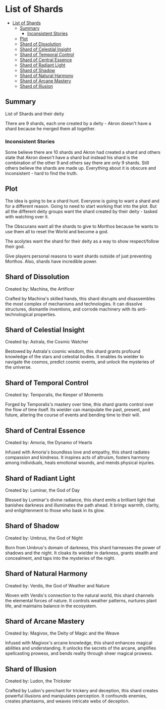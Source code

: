 # List of Shards


- [List of Shards](#list-of-shards)
  - [Summary](#summary)
    - [Inconsistent Stories](#inconsistent-stories)
  - [Plot](#plot)
  - [Shard of Dissolution](#shard-of-dissolution)
  - [Shard of Celestial Insight](#shard-of-celestial-insight)
  - [Shard of Temporal Control](#shard-of-temporal-control)
  - [Shard of Central Essence](#shard-of-central-essence)
  - [Shard of Radiant Light](#shard-of-radiant-light)
  - [Shard of Shadow](#shard-of-shadow)
  - [Shard of Natural Harmony](#shard-of-natural-harmony)
  - [Shard of Arcane Mastery](#shard-of-arcane-mastery)
  - [Shard of Illusion](#shard-of-illusion)


## Summary 

List of Shards and their deity

There are 9 shards, each one created by a deity - Akron doesn't have a shard because he merged them all together. 

### Inconsistent Stories

Some believe there are 10 shards and Akron had created a shard and others state that Akron doesn't have a shard but instead his shard is the combination of the other 9 and others say there are only 9 shards. Still others believe the shards are made up. Everything about it is obscure and inconsistent - hard to find the truth.



## Plot

The idea is going to be a shard hunt. Everyone is going to want a shard and for a different reason. Going to need to start working that into the plot. But all the different deity groups want the shard created by their deity - tasked with watching over it. 

The Obscurans want all the shards to give to Morthos because he wants to use them all to reset the World and become a god. 

The acolytes want the shard for their deity as a way to show respect/follow their god. 

Give players personal reasons to want shards outside of just preventing Morthos. Also, shards have incredible power. 


## Shard of Dissolution

Created by: Machina, the Artificer

Crafted by Machina's skilled hands, this shard disrupts and disassembles the most complex of mechanisms and technologies. It can dissolve structures, dismantle inventions, and corrode machinery with its anti-technological properties.



## Shard of Celestial Insight 

Created by: Astrala, the Cosmic Watcher

Bestowed by Astrala's cosmic wisdom, this shard grants profound knowledge of the stars and celestial bodies. It enables its wielder to navigate the cosmos, predict cosmic events, and unlock the mysteries of the universe.


## Shard of Temporal Control

Created by: Temporalis, the Keeper of Moments

Forged by Temporalis's mastery over time, this shard grants control over the flow of time itself. Its wielder can manipulate the past, present, and future, altering the course of events and bending time to their will.


## Shard of Central Essence

Created by: Amoria, the Dynamo of Hearts

Infused with Amoria's boundless love and empathy, this shard radiates compassion and kindness. It inspires acts of altruism, fosters harmony among individuals, heals emotional wounds, and mends physical injuries.



## Shard of Radiant Light

Created by: Luminar, the God of Day

Blessed by Luminar's divine radiance, this shard emits a brilliant light that banishes darkness and illuminates the path ahead. It brings warmth, clarity, and enlightenment to those who bask in its glow.



## Shard of Shadow

Created by: Umbrus, the God of Night

Born from Umbrus's domain of darkness, this shard harnesses the power of shadows and the night. It cloaks its wielder in darkness, grants stealth and concealment, and taps into the mysteries of the night.




## Shard of Natural Harmony

Created by: Verdis, the God of Weather and Nature 

Woven with Verdis's connection to the natural world, this shard channels the elemental forces of nature. It controls weather patterns, nurtures plant life, and maintains balance in the ecosystem.



## Shard of Arcane Mastery

Created by: Magivox, the Deity of Magic and the Weave

Infused with Magivox's arcane knowledge, this shard enhances magical abilities and understanding. It unlocks the secrets of the arcane, amplifies spellcasting prowess, and bends reality through sheer magical prowess.



## Shard of Illusion

Created by: Ludon, the Trickster

Crafted by Ludon's penchant for trickery and deception, this shard creates powerful illusions and manipulates perception. It confounds enemies, creates phantasms, and weaves intricate webs of deception.

